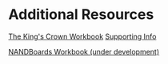 # Additional Resources

[The King's Crown Workbook](https://www.canva.com/design/DAGHhITL0Zw/ZR6undGDqVMutibjdXW1Sw/edit?utm_content=DAGHhITL0Zw&utm_campaign=designshare&utm_medium=link2&utm_source=sharebutton)
[Supporting Info](https://www.canva.com/design/DAGJUCT--vI/Zc_GQba9Giq4NR_sicRWkg/edit?utm_content=DAGJUCT--vI&utm_campaign=designshare&utm_medium=link2&utm_source=sharebutton)

[NANDBoards Workbook (under development)]()